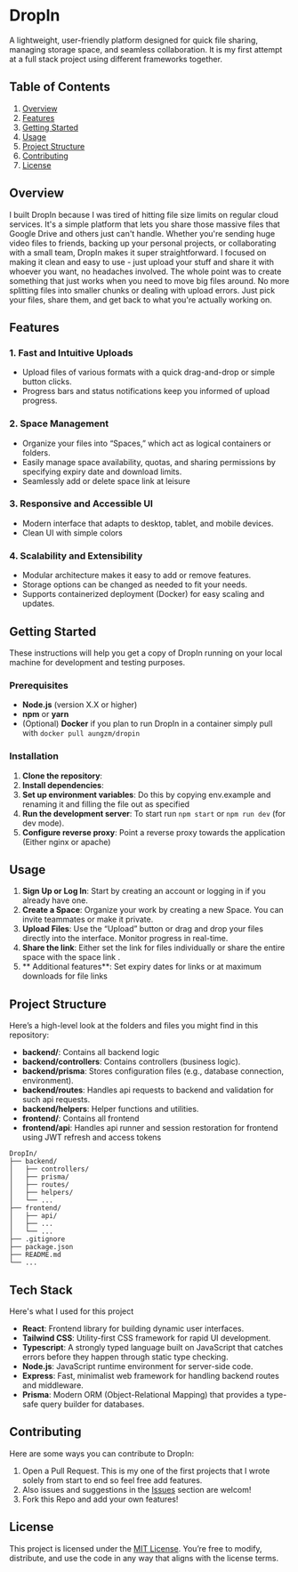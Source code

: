 # DropIn
A lightweight, user-friendly platform designed for quick file sharing, managing storage space, and seamless collaboration. It is my first attempt at a full stack project using different frameworks together. 
## Table of Contents

  1. [Overview]()
  2. [Features]()
  3. [Getting Started]()
  4. [Usage]()
  5. [Project Structure]()
  6. [Contributing]()
  7. [License]()
 

## Overview
I built DropIn because I was tired of hitting file size limits on regular cloud services. It's a simple platform that lets you share those massive files that Google Drive and others just can't handle.
Whether you're sending huge video files to friends, backing up your personal projects, or collaborating with a small team, DropIn makes it super straightforward. I focused on making it clean and easy to use - just upload your stuff and share it with whoever you want, no headaches involved.
The whole point was to create something that just works when you need to move big files around. No more splitting files into smaller chunks or dealing with upload errors. Just pick your files, share them, and get back to what you're actually working on.

## Features

### 1. **Fast and Intuitive Uploads**

  - Upload files of various formats with a quick drag-and-drop or simple button clicks.
  - Progress bars and status notifications keep you informed of upload progress.
### 2. **Space Management**

  - Organize your files into “Spaces,” which act as logical containers or folders.
  - Easily manage space availability, quotas, and sharing permissions by specifying expiry date and download limits.
  - Seamlessly add or delete space link at leisure
### 3. **Responsive and Accessible UI**

  - Modern interface that adapts to desktop, tablet, and mobile devices.
  - Clean UI with simple colors

### 4. **Scalability and Extensibility**

  - Modular architecture makes it easy to add or remove features.
  - Storage options can be changed as needed to fit your needs.
  - Supports containerized deployment (Docker) for easy scaling and updates.
 

## Getting Started
These instructions will help you get a copy of DropIn running on your local machine for development and testing purposes.
### Prerequisites

  - **Node.js** (version X.X or higher)
  - **npm** or **yarn**
  - (Optional) **Docker** if you plan to run DropIn in a container simply pull with `docker pull aungzm/dropin`
### Installation

  1. **Clone the repository**:
  2. **Install dependencies**:
  3. **Set up environment variables**: Do this by copying env.example and renaming it and filling the file out as specified
  4. **Run the development server**: To start run `npm start` or `npm run dev` (for dev mode).
  5. **Configure reverse proxy**: Point a reverse proxy towards the application (Either nginx or apache)
 

## Usage

  1. **Sign Up or Log In**: Start by creating an account or logging in if you already have one.
  2. **Create a Space**: Organize your work by creating a new Space. You can invite teammates or make it private.
  3. **Upload Files**: Use the “Upload” button or drag and drop your files directly into the interface. Monitor progress in real-time.
  4. **Share the link**: Either set the link for files individually or share the entire space with the space link .
  5. ** Additional features**: Set expiry dates for links or at maximum downloads for file links
 

## Project Structure
Here’s a high-level look at the folders and files you might find in this repository:
  - **backend/**: Contains all backend logic 
  - **backend/controllers**: Contains controllers (business logic).
  - **backend/prisma**: Stores configuration files (e.g., database connection, environment).
  - **backend/routes**: Handles api requests to backend and validation for such api requests.
  - **backend/helpers**: Helper functions and utilities.
  - **frontend/**: Contains all frontend
  - **frontend/api**: Handles api runner and session restoration for frontend using JWT refresh and access tokens

```
DropIn/
├── backend/
│   ├── controllers/
│   ├── prisma/
│   ├── routes/
│   ├── helpers/
│   └── ...
├── frontend/
│   ├── api/
│   ├── ...
│   └── ...
├── .gitignore
├── package.json
├── README.md
└── ...
```
## Tech Stack
Here's what I used for this project
-   **React**: Frontend library for building dynamic user interfaces.
-   **Tailwind CSS**: Utility-first CSS framework for rapid UI development.
-   **Typescript**: A strongly typed language built on JavaScript that catches errors before they happen through static type checking.
-   **Node.js**: JavaScript runtime environment for server-side code.
-   **Express**: Fast, minimalist web framework for handling backend routes and middleware.
-   **Prisma**: Modern ORM (Object-Relational Mapping) that provides a type-safe query builder for databases.

## Contributing
Here are some ways you can contribute to DropIn:
  1. Open a Pull Request. This is my one of the first projects that I wrote solely from start to end so feel free add features.
  2. Also issues and suggestions in the [Issues]() section are welcom!
  3. Fork this Repo and add your own features!
 

## License
This project is licensed under the [MIT License](). You’re free to modify, distribute, and use the code in any way that aligns with the license terms.